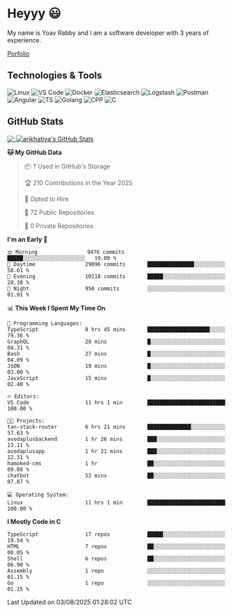
# Heyyy 😃
My name is Yoav Rabby and I am a software developer with 3 years of experience.

<a href="https://yoavrabby.com">
  Porfolio
</a>

## Technologies & Tools
![Linux](https://img.shields.io/badge/Linux-FCC624?style=flat&logo=linux&logoColor=black)
![VS Code](https://img.shields.io/badge/-VS%20Code-007ACC?style=flat-square&logo=visual-studio-code)
![Docker](https://img.shields.io/badge/Docker-E9F8FF?style=flat-square&logo=Docker)
![Elasticsearch](https://img.shields.io/badge/Elasticsearch-F8FDC5?style=flat-square&logo=elasticsearch&logoColor=lightblue)
![Logstash](https://img.shields.io/badge/Logstash-F8FDC5?style=flat-square&logo=logstash&logoColor=orange)
![Postman](https://img.shields.io/badge/Postman-F6BB43?style=flat-square&logo=Postman&logoColor=white)
![Angular](https://img.shields.io/badge/Angular-red?style=flat-square&logo=angular)
![TS](https://shields.io/badge/TypeScript-3178C6?logo=TypeScript&logoColor=FFF&style=flat-square)
![Golang](https://img.shields.io/badge/Golang-CBFBFD?style=flat-square&logo=go)
![CPP](https://img.shields.io/badge/C++-00599C?style=flat-square&logo=C%2B%2B&logoColor=white)
![C](https://img.shields.io/badge/C-F0F8FF?style=flat-square&logo=C)

## GitHub Stats
<a href="https://github.com/arikhativa/arikhativa">
  <img align="center" src="https://github-readme-stats.vercel.app/api/top-langs/?username=arikhativa&hide=java,html,tex&title_color=ffffff&text_color=c9cacc&icon_color=2bbc8a&bg_color=1d1f21&langs_count=3" />
</a>
<a href="https://github.com/arikhativa/arikhativa">
  <img align="center" src="https://github-readme-stats.vercel.app/api?username=arikhativa&show_icons=true&line_height=27&count_private=true&title_color=ffffff&text_color=c9cacc&icon_color=2bbc8a&bg_color=1d1f21" alt="arikhativa's GitHub Stats" />
</a>

<!--START_SECTION:waka-->
**🐱 My GitHub Data** 

> 📦 ? Used in GitHub's Storage 
 > 
> 🏆 210 Contributions in the Year 2025
 > 
> 💼 Opted to Hire
 > 
> 📜 72 Public Repositories 
 > 
> 🔑 0 Private Repositories 
 > 
**I'm an Early 🐤** 

```text
🌞 Morning                9476 commits        █████░░░░░░░░░░░░░░░░░░░░   19.09 % 
🌆 Daytime                29096 commits       ███████████████░░░░░░░░░░   58.61 % 
🌃 Evening                10118 commits       █████░░░░░░░░░░░░░░░░░░░░   20.38 % 
🌙 Night                  950 commits         ░░░░░░░░░░░░░░░░░░░░░░░░░   01.91 % 
```


📊 **This Week I Spent My Time On** 

```text
💬 Programming Languages: 
TypeScript               8 hrs 45 mins       ████████████████████░░░░░   79.36 % 
GraphQL                  28 mins             █░░░░░░░░░░░░░░░░░░░░░░░░   04.31 % 
Bash                     27 mins             █░░░░░░░░░░░░░░░░░░░░░░░░   04.09 % 
JSON                     19 mins             █░░░░░░░░░░░░░░░░░░░░░░░░   03.00 % 
JavaScript               15 mins             █░░░░░░░░░░░░░░░░░░░░░░░░   02.40 % 

🔥 Editors: 
VS Code                  11 hrs 1 min        █████████████████████████   100.00 % 

🐱‍💻 Projects: 
tan-stack-router         6 hrs 21 mins       ██████████████░░░░░░░░░░░   57.63 % 
avodaplusbackend         1 hr 26 mins        ███░░░░░░░░░░░░░░░░░░░░░░   13.11 % 
avodaplusapp             1 hr 21 mins        ███░░░░░░░░░░░░░░░░░░░░░░   12.31 % 
hamoked-cms              1 hr                ██░░░░░░░░░░░░░░░░░░░░░░░   09.08 % 
chatbot                  52 mins             ██░░░░░░░░░░░░░░░░░░░░░░░   07.87 % 

💻 Operating System: 
Linux                    11 hrs 1 min        █████████████████████████   100.00 % 
```

**I Mostly Code in C** 

```text
TypeScript               17 repos            █████░░░░░░░░░░░░░░░░░░░░   19.54 % 
HTML                     7 repos             ██░░░░░░░░░░░░░░░░░░░░░░░   08.05 % 
Shell                    6 repos             ██░░░░░░░░░░░░░░░░░░░░░░░   06.90 % 
Assembly                 1 repo              ░░░░░░░░░░░░░░░░░░░░░░░░░   01.15 % 
Go                       1 repo              ░░░░░░░░░░░░░░░░░░░░░░░░░   01.15 % 
```




 Last Updated on 03/08/2025 01:28:02 UTC
<!--END_SECTION:waka-->

